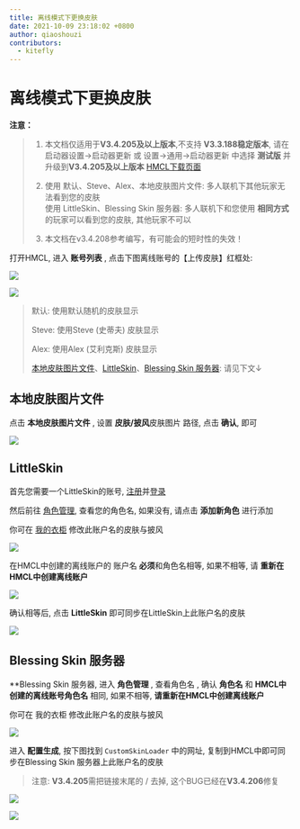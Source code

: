 ```yaml
---
title: 离线模式下更换皮肤
date: 2021-10-09 23:18:02 +0800
author: qiaoshouzi
contributors:
  - kitefly
---
```


# 离线模式下更换皮肤
**注意：**
> 1. 本文档仅适用于**V3.4.205及以上版本**,不支持 **V3.3.188稳定版本**, 请在 启动器设置→启动器更新 或 设置→通用→启动器更新 中选择 **测试版** 并升级到**V3.4.205及以上版本**  [HMCL下载页面](https://hmcl.huangyuhui.net/download/)
> 2. 使用 默认、Steve、Alex、本地皮肤图片文件: 多人联机下其他玩家无法看到您的皮肤  
> 使用 LittleSkin、Blessing Skin 服务器: 多人联机下和您使用 **相同方式** 的玩家可以看到您的皮肤, 其他玩家不可以
>
> 3. 本文档在v3.4.208参考编写，有可能会的短时性的失效！

打开HMCL, 进入 **账号列表** , 点击下图离线账号的【上传皮肤】红框处:

![][~/assets/offline-skin/img1_1]

![][~/assets/offline-skin/img1_2]

> 默认: 使用默认随机的皮肤显示
>
> Steve: 使用Steve (史蒂夫) 皮肤显示
>
> Alex: 使用Alex (艾利克斯) 皮肤显示
>
> [本地皮肤图片文件](#本地皮肤图片文件)、[LittleSkin](#littleskin)、[Blessing Skin 服务器](#blessing-skin-服务器): 请见下文↓

## 本地皮肤图片文件

点击 **本地皮肤图片文件** , 设置 **皮肤/披风**皮肤图片 路径, 点击 **确认**, 即可

![][~/assets/offline-skin/img2]

## LittleSkin

首先您需要一个LittleSkin的账号, [注册](https://mcskin.littleservice.cn/auth/register)并[登录](https://mcskin.littleservice.cn/auth/login)

然后前往 [角色管理](https://mcskin.littleservice.cn/user/player), 查看您的角色名, 如果没有, 请点击 **添加新角色** 进行添加

你可在 [我的衣柜](https://mcskin.littleservice.cn/user/closet) 修改此账户名的皮肤与披风

![][~/assets/offline-skin/img3_1]

在HMCL中创建的离线账户的 账户名 **必须**和角色名相等, 如果不相等, 请 **重新在HMCL中创建离线账户**

![][~/assets/offline-skin/img3_2]

确认相等后, 点击 **LittleSkin** 即可同步在LittleSkin上此账户名的皮肤

![][~/assets/offline-skin/img3_3]

## Blessing Skin 服务器

**Blessing Skin 服务器, 进入 **角色管理** , 查看角色名 , 确认 **角色名** 和 **HMCL中创建的离线账号角色名** 相同, 如果不相等, **请重新在HMCL中创建离线账户**

你可在 我的衣柜 修改此账户名的皮肤与披风

![][~/assets/offline-skin/img4_1]

进入 **配置生成**, 按下图找到 `CustomSkinLoader` 中的网址, 复制到HMCL中即可同步在Blessing Skin 服务器上此账户名的皮肤

> 注意: **V3.4.205**需把链接末尾的 / 去掉, 这个BUG已经在**V3.4.206**修复

![][~/assets/offline-skin/img4_2]

![][~/assets/offline-skin/img4_3]

<!--{% comment %}-->
[~/assets/offline-skin/img1_1]: /assets/img/docs/offline-skin/img1_1.png
[~/assets/offline-skin/img1_2]: /assets/img/docs/offline-skin/img1_2.png
[~/assets/offline-skin/img2]: /assets/img/docs/offline-skin/img2.png
[~/assets/offline-skin/img3_1]: /assets/img/docs/offline-skin/img3_1.png
[~/assets/offline-skin/img3_2]: /assets/img/docs/offline-skin/img3_2.png
[~/assets/offline-skin/img3_3]: /assets/img/docs/offline-skin/img3_3.png
[~/assets/offline-skin/img4_1]: /assets/img/docs/offline-skin/img4_1.png
[~/assets/offline-skin/img4_2]: /assets/img/docs/offline-skin/img4_2.png
[~/assets/offline-skin/img4_3]: /assets/img/docs/offline-skin/img4_3.png
<!--{% endcomment %}--{{'>'}}
[~/assets/offline-skin/img1_1]: {% link /assets/img/docs/offline-skin/img1_1.png %}
[~/assets/offline-skin/img1_2]: {% link /assets/img/docs/offline-skin/img1_2.png %}
[~/assets/offline-skin/img2]: {% link /assets/img/docs/offline-skin/img2.png %}
[~/assets/offline-skin/img3_1]: {% link /assets/img/docs/offline-skin/img3_1.png %}
[~/assets/offline-skin/img3_2]: {% link /assets/img/docs/offline-skin/img3_2.png %}
[~/assets/offline-skin/img3_3]: {% link /assets/img/docs/offline-skin/img3_3.png %}
[~/assets/offline-skin/img4_1]: {% link /assets/img/docs/offline-skin/img4_1.png %}
[~/assets/offline-skin/img4_2]: {% link /assets/img/docs/offline-skin/img4_2.png %}
[~/assets/offline-skin/img4_3]: {% link /assets/img/docs/offline-skin/img4_3.png %}
<!---->
